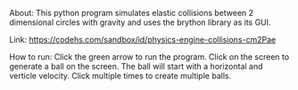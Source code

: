 About: This python program simulates elastic collisions between 2 dimensional circles with gravity and uses the brython library as its GUI.

Link: https://codehs.com/sandbox/id/physics-engine-collisions-cm2Pae

How to run: Click the green arrow to run the program. Click on the screen to generate a ball on the screen. The ball will start with a horizontal and verticle velocity. Click multiple times to create multiple balls.
